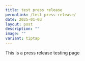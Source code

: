 ```yaml
---
title: test press release
permalink: /test-press-release/
date: 2025-01-03
layout: post
description: ""
image: ""
variant: tiptap
---
```

<p>This is a press release testing page</p>